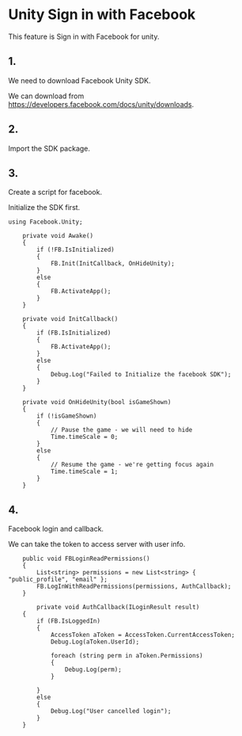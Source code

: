 # Unity Sign in with Facebook

This feature is Sign in with Facebook for unity.

## 1.

We need to download Facebook Unity SDK.

We can download from https://developers.facebook.com/docs/unity/downloads.

## 2.

Import the SDK package.

## 3.

Create a script for facebook.

Initialize the SDK first.

```
using Facebook.Unity;

	private void Awake()
	{
		if (!FB.IsInitialized)
		{
			FB.Init(InitCallback, OnHideUnity);
		}
		else
		{
			FB.ActivateApp();
		}
	}

	private void InitCallback()
	{
		if (FB.IsInitialized)
		{
			FB.ActivateApp();
		}
		else
		{
			Debug.Log("Failed to Initialize the facebook SDK");
		}
	}

	private void OnHideUnity(bool isGameShown)
	{
		if (!isGameShown)
		{
			// Pause the game - we will need to hide
			Time.timeScale = 0;
		}
		else
		{
			// Resume the game - we're getting focus again
			Time.timeScale = 1;
		}
	}
```

## 4.

Facebook login and callback.

We can take the token to access server with user info.

```
	public void FBLoginReadPermissions()
	{
		List<string> permissions = new List<string> { "public_profile", "email" };
		FB.LogInWithReadPermissions(permissions, AuthCallback);
	}

    	private void AuthCallback(ILoginResult result)
	{
		if (FB.IsLoggedIn)
		{
			AccessToken aToken = AccessToken.CurrentAccessToken;
			Debug.Log(aToken.UserId);

			foreach (string perm in aToken.Permissions)
			{
				Debug.Log(perm);
			}

		}
		else
		{
			Debug.Log("User cancelled login");
		}
	}
```
